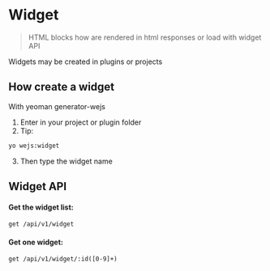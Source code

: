 # Widget

> HTML blocks how are rendered in html responses or load with widget API

Widgets may be created in plugins or projects

## How create a widget
With yeoman generator-wejs

1. Enter in your project or plugin folder
2. Tip:
```sh
yo wejs:widget
```
3. Then type the widget name

## Widget API

#### Get the widget list:
```
get /api/v1/widget
```

#### Get one widget:
```
get /api/v1/widget/:id([0-9]+)
```
